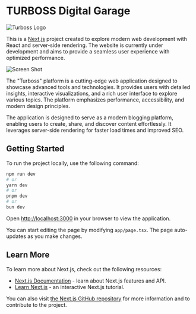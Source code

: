 

# TURBOSS Digital Garage

![Turboss Logo](./public/readMe/turbossLogo.png)

This is a [Next.js](https://nextjs.org) project created to explore modern web development with React and server-side rendering. The website is currently under development and aims to provide a seamless user experience with optimized performance.

![Screen Shot](./public/readMe/screenshot.jpeg)


The "Turboss" platform is a cutting-edge web application designed to showcase advanced tools and technologies. It provides users with detailed insights, interactive visualizations, and a rich user interface to explore various topics. The platform emphasizes performance, accessibility, and modern design principles.

The application is designed to serve as a modern blogging platform, enabling users to create, share, and discover content effortlessly. It leverages server-side rendering for faster load times and improved SEO.

## Getting Started

To run the project locally, use the following command:

```bash
npm run dev
# or
yarn dev
# or
pnpm dev
# or
bun dev
```

Open [http://localhost:3000](http://localhost:3000) in your browser to view the application.

You can start editing the page by modifying `app/page.tsx`. The page auto-updates as you make changes.

## Learn More

To learn more about Next.js, check out the following resources:

- [Next.js Documentation](https://nextjs.org/docs) - learn about Next.js features and API.
- [Learn Next.js](https://nextjs.org/learn) - an interactive Next.js tutorial.

You can also visit [the Next.js GitHub repository](https://github.com/vercel/next.js) for more information and to contribute to the project.

